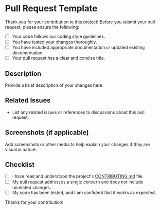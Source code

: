 # Pull Request Template

Thank you for your contribution to this project! Before you submit your pull request, please ensure the following:

-   [ ] Your code follows our coding style guidelines.
-   [ ] You have tested your changes thoroughly.
-   [ ] You have included appropriate documentation or updated existing documentation.
-   [ ] Your pull request has a clear and concise title.

## Description

Provide a brief description of your changes here.

## Related Issues

-   List any related issues or references to discussions about this pull request.

## Screenshots (if applicable)

Add screenshots or other media to help explain your changes if they are visual in nature.

## Checklist

-   [ ] I have read and understood the project's [CONTRIBUTING.md](./CONTRIBUTING.md) file.
-   [ ] My pull request addresses a single concern and does not include unrelated changes.
-   [ ] My code has been tested, and I am confident that it works as expected.

Thanks for your contribution!
